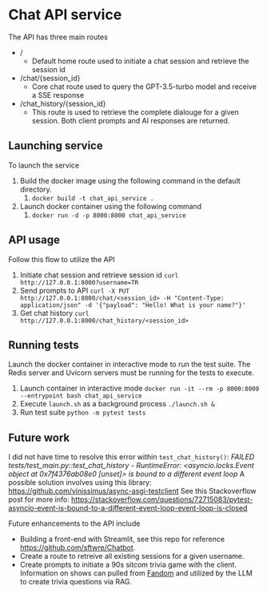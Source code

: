 # Chat API service
The API has three main routes

- /
  - Default home route used to initiate a chat session and retrieve the session id
- /chat/{session_id}
  - Core chat route used to query the GPT-3.5-turbo model and receive a SSE response
- /chat_history/{session_id}
  - This route is used to retrieve the complete dialouge for a given session. Both client prompts and AI responses are returned.

## Launching service

To launch the service
1. Build the docker image using the following command in the default directory.
   1. `docker build -t chat_api_service .`
2. Launch docker container using the following command
   1. `docker run -d -p 8000:8000 chat_api_service`

## API usage
Follow this flow to utilize the API

1. Initiate chat session and retrieve session id
   `curl http://127.0.0.1:8000?username=TR`
2. Send prompts to API
   `curl -X PUT http://127.0.0.1:8000/chat/<session_id> -H "Content-Type: application/json" -d '{"payload": "Hello! What is your name?"}'`
3. Get chat history
   `curl http://127.0.0.1:8000/chat_history/<session_id>`

## Running tests

Launch the docker container in interactive mode to run the test suite. The Redis server and Uvicorn servers must be running for the tests to execute.

1. Launch container in interactive mode
`docker run -it --rm -p 8000:8000 --entrypoint bash chat_api_service`
2. Execute `launch.sh` as a background process
`./launch.sh &`
3. Run test suite
`python -m pytest tests`

## Future work

I did not have time to resolve this error within `test_chat_history()`: *FAILED tests/test_main.py::test_chat_history - RuntimeError: <asyncio.locks.Event object at 0x7f4376ab08e0 [unset]> is bound to a different event loop*
A possible solution involves using this library: https://github.com/vinissimus/async-asgi-testclient
See this Stackoverflow post for more info: https://stackoverflow.com/questions/72715083/pytest-asyncio-event-is-bound-to-a-different-event-loop-event-loop-is-closed

Future enhancements to the API include
- Building a front-end with Streamlit, see this repo for reference https://github.com/sftwre/Chatbot.
- Create a route to retreive all existing sessions for a given username.
- Create prompts to initiate a 90s sitcom trivia game with the client. Information on shows can pulled from [Fandom](https://seinfeld.fandom.com/wiki/Seinfeld) and utilized by the LLM to create trivia questions via RAG.
